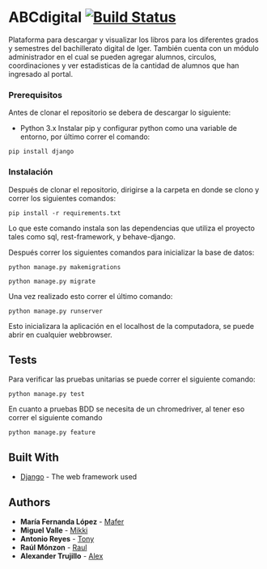 # ABCdigital [![Build Status](https://travis-ci.org/tru17189/Ingeneria-de-Software-2-.svg?branch=master)](https://travis-ci.org/tru17189/Ingeneria-de-Software-2-)

Plataforma para descargar y visualizar los libros para los diferentes grados y semestres del bachillerato digital de Iger. También cuenta con un módulo administrador en el cual se pueden agregar alumnos, circulos, coordinaciones y ver estadisticas de la cantidad de alumnos que han ingresado al portal.


### Prerequisitos

Antes de clonar el repositorio se debera de descargar lo siguiente: 
 - Python 3.x
Instalar pip y configurar python como una variable de entorno, por último correr el comando:

```
pip install django
```

### Instalación

Después de clonar el repositorio, dirigirse a la carpeta en donde se clono y correr los siguientes comandos:


```
pip install -r requirements.txt
```
Lo que este comando instala son las dependencias que utiliza el proyecto tales como sql, rest-framework, y behave-django.

Después correr los siguientes comandos para inicializar la base de datos: 

```
python manage.py makemigrations
```
```
python manage.py migrate
```

Una vez realizado esto correr el último comando:
```
python manage.py runserver
```
Esto inicializara la aplicación en el localhost de la computadora, se puede abrir en cualquier webbrowser.


## Tests

Para verificar las pruebas unitarias se puede correr el siguiente comando: 
```
python manage.py test
```

En cuanto a pruebas BDD se necesita de un chromedriver, al tener eso correr el siguiente comando
```
python manage.py feature
```

## Built With

* [Django](https://www.djangoproject.com/) - The web framework used
 

## Authors

* **María Fernanda López** - [Mafer](https://github.com/diazMafer)
* **Miguel Valle** - [Mikki](https://github.com/PurpleBooth)
* **Antonio Reyes** - [Tony](https://github.com/PurpleBooth)
* **Raúl Mónzon** - [Raul](https://github.com/PurpleBooth)
* **Alexander Trujillo** - [Alex](https://github.com/PurpleBooth)


